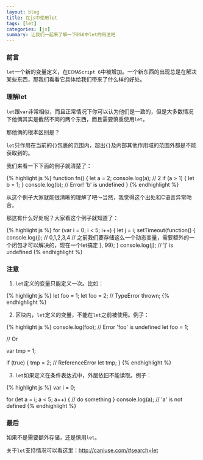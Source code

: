 ```yaml
---
layout: blog
title: 在js中使用let
tags: [let]
categories: [js]
summary: 让我们一起来了解一下ES6中let的用法吧
---
```


### 前言

`let`一个新的变量定义，在`ECMAScript 6`中被增加。一个新东西的出现总是在解决某些东西，那我们看看它具体给我们带来了什么样的好处。

### 理解let

`let`跟`var`非常相似，而且正常情况下你可以认为他们是一致的，但是大多数情况下他俩其实是截然不同的两个东西，而且需要慎重使用`let`。

那他俩的根本区别是？

`let`只作用在当前的`{}`包裹的范围内，超出`{}`及内部其他作用域的范围外都是不能获取到的。

我们来看一下下面的例子就清楚了：

{% highlight js %}
function fn() {
    let a = 2;
    console.log(a); // 2
    if (a > 1) {
        let b = 1;
    }
    console.log(b); // Error! 'b' is undefined
}
{% endhighlight %}

从这个例子大家就能很清晰的理解了吧～当然，我觉得这个出处和C语言异常吻合。

那这有什么好处呢？大家看这个例子就知道了：

{% highlight js %}
for (var i = 0; i < 5; i++) {
    let j = i;
    setTimeout(function() {
        console.log(j); // 0,1,2,3,4
        // 之前我们要存储这么一个动态变量，需要额外的一个闭包才可以解决的，现在一个let搞定
    }, 99);
}
console.log(j); // 'j' is undefined
{% endhighlight %}

### 注意

1. `let`定义的变量只能定义一次。比如：

{% highlight js %}
let foo = 1;
let foo = 2; // TypeError thrown;
{% endhighlight %}

2. 区块内，`let`定义的变量，不能在`let`之前被使用。例子：

{% highlight js %}
console.log(foo); // Error 'foo' is undefined
let foo = 1;

// Or

var tmp = 1;

if (true) {
    tmp = 2; // ReferenceError
    let tmp;
}
{% endhighlight %}

3. `let`如果定义在条件表达式中，外层依旧不能读取。例子：

{% highlight js %}
var i = 0;

for (let a = i; a < 5; a++) {
    // do something
}
console.log(a); // 'a' is not defined
{% endhighlight %}

### 最后

如果不是需要额外存储，还是慎用`let`。

关于`let`支持情况可以看这里：<http://caniuse.com/#search=let>
